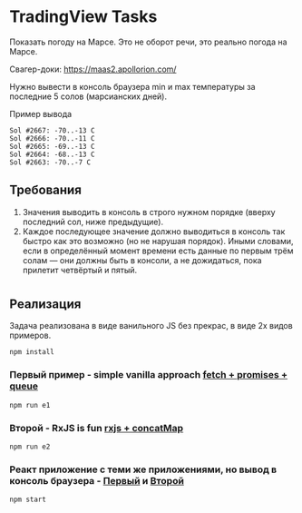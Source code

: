 # TradingView Tasks

Показать погоду на Марсе. Это не оборот речи, это реально погода на Марсе.

Свагер-доки: https://maas2.apollorion.com/

Нужно вывести в консоль браузера min и max температуры за последние 5 солов (марсианских дней).

Пример вывода

```
Sol #2667: -70..-13 C
Sol #2666: -70..-11 C
Sol #2665: -69..-13 C
Sol #2664: -68..-13 C
Sol #2663: -70..-7 C
```

## Требования

1. Значения выводить в консоль в строго нужном порядке (вверху последний сол, ниже предыдущие).
2. Каждое последующее значение должно выводиться в консоль так быстро как это возможно (но не нарушая порядок). Иными словами, если в определённый момент времени есть данные по первым трём солам — они должны быть в консоли, а не дожидаться, пока прилетит четвёртый и пятый.

#

## Реализация

Задача реализована в виде ванильного JS без прекрас, в виде 2х видов примеров.

```
npm install
```

### Первый пример - simple vanilla approach [fetch + promises + queue](src/e1.js)

```
npm run e1
```

### Второй - RxJS is fun [rxjs + concatMap](src/e2.js)

```
npm run e2
```

### Реакт приложение с теми же приложениями, но вывод в консоль браузера - [Первый](src/Example1.js) и [Второй](src/Example2.js)

```
npm start
```
